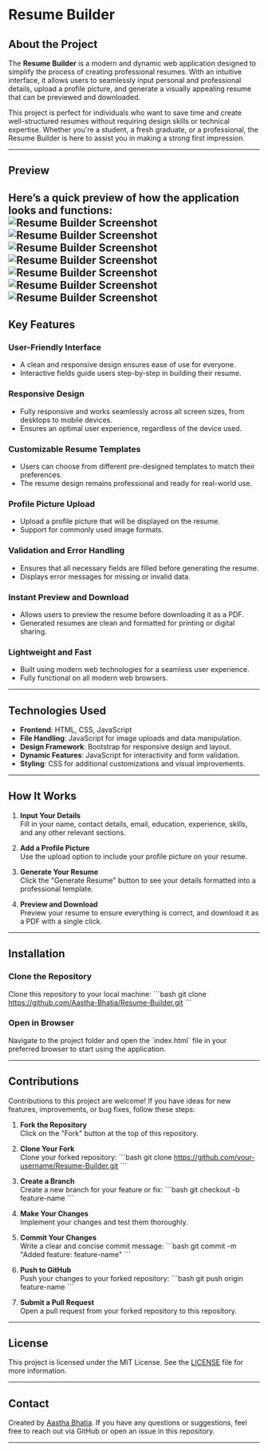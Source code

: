 # Resume Builder

## About the Project

The **Resume Builder** is a modern and dynamic web application designed to simplify the process of creating professional resumes. With an intuitive interface, it allows users to seamlessly input personal and professional details, upload a profile picture, and generate a visually appealing resume that can be previewed and downloaded. 

This project is perfect for individuals who want to save time and create well-structured resumes without requiring design skills or technical expertise. Whether you're a student, a fresh graduate, or a professional, the Resume Builder is here to assist you in making a strong first impression.

--- 

## Preview

Here’s a quick preview of how the application looks and functions:  
![Resume Builder Screenshot](Screenshot.png)  
![Resume Builder Screenshot](Screenshot1.png)  
![Resume Builder Screenshot](Screenshot2.png)
![Resume Builder Screenshot](Screenshot3.png)
![Resume Builder Screenshot](Screenshot4.png)
![Resume Builder Screenshot](Screenshot5.png)
![Resume Builder Screenshot](Screenshot6.png)
---

## Key Features

### User-Friendly Interface
- A clean and responsive design ensures ease of use for everyone.
- Interactive fields guide users step-by-step in building their resume.

### Responsive Design
- Fully responsive and works seamlessly across all screen sizes, from desktops to mobile devices.
- Ensures an optimal user experience, regardless of the device used.

### Customizable Resume Templates
- Users can choose from different pre-designed templates to match their preferences.
- The resume design remains professional and ready for real-world use.

### Profile Picture Upload
- Upload a profile picture that will be displayed on the resume.
- Support for commonly used image formats.

### Validation and Error Handling
- Ensures that all necessary fields are filled before generating the resume.
- Displays error messages for missing or invalid data.

### Instant Preview and Download
- Allows users to preview the resume before downloading it as a PDF.
- Generated resumes are clean and formatted for printing or digital sharing.

### Lightweight and Fast
- Built using modern web technologies for a seamless user experience.
- Fully functional on all modern web browsers.

---

## Technologies Used

- **Frontend**: HTML, CSS, JavaScript
- **File Handling**: JavaScript for image uploads and data manipulation.
- **Design Framework**: Bootstrap for responsive design and layout.
- **Dynamic Features**: JavaScript for interactivity and form validation.
- **Styling**: CSS for additional customizations and visual improvements.

---

## How It Works

1. **Input Your Details**  
   Fill in your name, contact details, email, education, experience, skills, and any other relevant sections. 

2. **Add a Profile Picture**  
   Use the upload option to include your profile picture on your resume.

3. **Generate Your Resume**  
   Click the "Generate Resume" button to see your details formatted into a professional template.

4. **Preview and Download**  
   Preview your resume to ensure everything is correct, and download it as a PDF with a single click.

---

## Installation

### Clone the Repository
Clone this repository to your local machine:
\`\`\`bash
git clone https://github.com/Aastha-Bhatia/Resume-Builder.git
\`\`\`

### Open in Browser
Navigate to the project folder and open the \`index.html\` file in your preferred browser to start using the application.

---

## Contributions

Contributions to this project are welcome! If you have ideas for new features, improvements, or bug fixes, follow these steps:

1. **Fork the Repository**  
   Click on the "Fork" button at the top of this repository.

2. **Clone Your Fork**  
   Clone your forked repository:
   \`\`\`bash
      git clone https://github.com/your-username/Resume-Builder.git
   \`\`\`

3. **Create a Branch**  
   Create a new branch for your feature or fix:
   \`\`\`bash
   git checkout -b feature-name
   \`\`\`

4. **Make Your Changes**  
   Implement your changes and test them thoroughly.

5. **Commit Your Changes**  
   Write a clear and concise commit message:
   \`\`\`bash
   git commit -m "Added feature: feature-name"
   \`\`\`

6. **Push to GitHub**  
   Push your changes to your forked repository:
   \`\`\`bash
   git push origin feature-name
   \`\`\`

7. **Submit a Pull Request**  
   Open a pull request from your forked repository to this repository.

---

## License

This project is licensed under the MIT License. See the [LICENSE](LICENSE) file for more information.

---

## Contact

Created by [Aastha Bhatia](https://github.com/Aastha-Bhatia). If you have any questions or suggestions, feel free to reach out via GitHub or open an issue in this repository.

---
